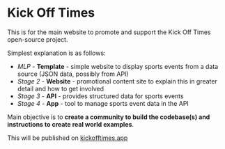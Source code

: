 # Kick Off Times 

This is for the main website to promote and support the Kick Off Times open-source project.

Simplest explanation is as follows:

 * _MLP_ - **Template** - simple website to display sports events from a data source (JSON data, possibly from API)
 * _Stage 2_ - **Website** - promotional content site to explain this in greater detail and how to get involved
 * _Stage 3_ - **API** - provides structured data for sports events
 * _Stage 4_ - **App** - tool to manage sports event data in the API

Main objective is to **create a community to build the codebase(s) and instructions to create real world examples**.

This will be published on [kickofftimes.app](https://kickofftimes.app)
